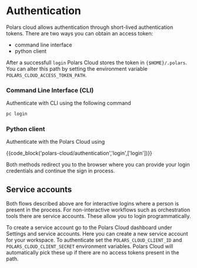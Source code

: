 # Authentication

Polars cloud allows authentication through short-lived authentication tokens. There are two ways you
can obtain an access token:

- command line interface
- python client

After a successfull `login` Polars Cloud stores the token in `{$HOME}/.polars`. You can alter this
path by setting the environment variable `POLARS_CLOUD_ACCESS_TOKEN_PATH`.

### Command Line Interface (CLI)

Authenticate with CLI using the following command

```bash
pc login
```

### Python client

Authenticate with the Polars Cloud using

{{code_block('polars-cloud/authentication','login',['login'])}}

Both methods redirect you to the browser where you can provide your login credentials and continue
the sign in process.

## Service accounts

Both flows described above are for interactive logins where a person is present in the process. For
non-interactive workflows such as orchestration tools there are service accounts. These allow you to
login programmatically.

To create a service account go to the Polars Cloud dashboard under Settings and service accounts.
Here you can create a new service account for your workspace. To authenticate set the
`POLARS_CLOUD_CLIENT_ID` and `POLARS_CLOUD_CLIENT_SECRET` environment variables. Polars Cloud will
automatically pick these up if there are no access tokens present in the path.
